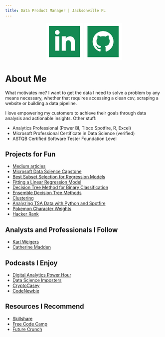```yaml
---
title: Data Product Manager | Jacksonville FL 
---
```

<p align="center">
  <a href="https://www.linkedin.com/in/idlettewilson/"><img src="iconmonstr-linkedin-2-120.png"></a>
  <a href="https://github.com/alexisidlettewilson/"><img src="iconmonstr-github-2-120.png"></a>
</p>

# About Me

What motivates me? I want to get the data I need to solve a problem by any means necessary, whether that requires accessing a clean csv, scraping a website or building a data pipeline.

I love empowering my customers to achieve their goals through data analysis and actionable insights. Other stuff:

- Analytics Professional (Power BI, Tibco Spotfire, R, Excel)
- Microsoft Professional Certificate in Data Science (verified)
- ASTQB Certified Software Tester Foundation Level 

## Projects for Fun
- [Medium articles](https://medium.com/@alexisidlettewilson)
- [Microsoft Data Science Capstone](https://alexisidlettewilson.github.io/Capstone_RNotebook.html)
- [Best Subset Selection for Regression Models](https://alexisidlettewilson.github.io/FeatureSelection_RNotebook.nb.html)
- [Fitting a Linear Regression Model](https://alexisidlettewilson.github.io/LinearRegressions1_RNotebook.html)
- [Decision Tree Method for Binary Classification](https://alexisidlettewilson.github.io/DecisionTree_RNotebook.nb.html)
- [Ensemble Decision Tree Methods](https://alexisidlettewilson.github.io/Ensemble_RNotebook.nb.html)
- [Clustering](https://alexisidlettewilson.github.io/Clustering_RNotebook.nb.html)
- [Analyzing TSA Data with Python and Spotfire](https://alexisidlettewilson.github.io/Aug_DataViz_Reddit.html)
- [Pokemon Character Weights](https://public.tableau.com/profile/alexis4711#!/vizhome/PokemonSept_2018/Dashboard1)
- [Hacker Rank](https://www.hackerrank.com/aiw01/)

## Analysts and Professionals I Follow
  - [Karl Weigers](https://www.karlwiegers.com/)
  - [Catherine Madden](https://www.skillshare.com/classes/Visual-Thinking-Drawing-Data-to-Communicate-Ideas/1746654720)

## Podcasts I Enjoy
  - [Digital Analytics Power Hour](http://www.analyticshour.io/)
  - [Data Science Imposters](https://datascienceimposters.com/)
  - [CryptoCasey](https://cryptocasey.com/podcasts/)
  - [CodeNewbie](https://www.codenewbie.org/)

## Resources I Recommend
  - [Skillshare](https://skillshare.evyy.net/c/1189964/298081/4650)
  - [Free Code Camp](www.freecodecamp.com)
  - [Future Crunch](https://futurecrun.ch/)
 
<!--- Placeholder (ignore me)
<div><iframe width="680" height="510" src="https://app.powerbi.com/view?r=eyJrIjoiMjMxMTQ5MWUtZjE1YS00ODQ0LWI2NTktMTM1MjRkNDQ1ZTg0IiwidCI6IjAwOGExZmUwLTk5M2EtNDRlNS05MjcxLWUxOTI1NTViNTFjMyIsImMiOjN9" frameborder="0" allowFullScreen="true"></iframe></div>
--->
 







